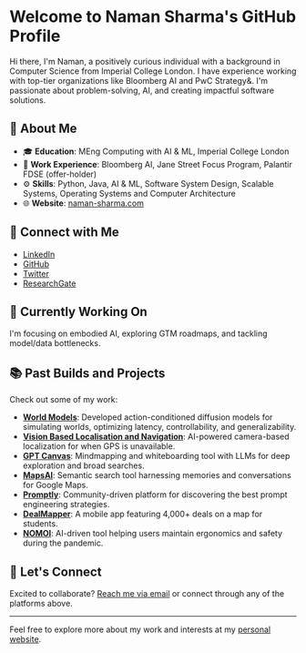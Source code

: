 # Welcome to Naman Sharma's GitHub Profile

Hi there, I'm Naman, a positively curious individual with a background in Computer Science from Imperial College London. I have experience working with top-tier organizations like Bloomberg AI and PwC Strategy&. I'm passionate about problem-solving, AI, and creating impactful software solutions.

## 🌟 About Me

- 🎓 **Education**: MEng Computing with AI & ML, Imperial College London
- 💼 **Work Experience**: Bloomberg AI, Jane Street Focus Program, Palantir FDSE (offer-holder)
- ⚙️ **Skills**: Python, Java, AI & ML, Software System Design, Scalable Systems, Operating Systems and Computer Architecture
- 🌐 **Website**: [naman-sharma.com](https://www.naman-sharma.com)

## 🔗 Connect with Me

- [LinkedIn](https://www.linkedin.com/in/namansharma5/)
- [GitHub](https://github.com/NamanSharma5/)
- [Twitter](https://twitter.com/Naman_Sharma5)
- [ResearchGate](https://www.researchgate.net/profile/Naman-Sharma-60/research)

## 🔭 Currently Working On
I'm focusing on embodied AI, exploring GTM roadmaps, and tackling model/data bottlenecks.

## 📚 Past Builds and Projects

Check out some of my work:

- **[World Models](https://x.com/Naman_Sharma5/status/1809711579639726378)**: Developed action-conditioned diffusion models for simulating worlds, optimizing latency, controllability, and generalizability.
- **[Vision Based Localisation and Navigation](https://www.linkedin.com/posts/namansharma5_no-gps-no-problem-vision-based-localization-activity-7188306145986416640-ze2P?utm_source=share&utm_medium=member_desktop)**: AI-powered camera-based localization for when GPS is unavailable.
- **[GPT Canvas](https://www.linkedin.com/posts/namansharma5_gpt-canvas-unlocking-new-modalities-to-interface-activity-7143302823496093696-vy-L?utm_source=share&utm_medium=member_desktop)**: Mindmapping and whiteboarding tool with LLMs for deep exploration and broad searches.
- **[MapsAI](https://www.linkedin.com/posts/namansharma5_searching-for-a-place-but-dont-remember-activity-7124899965968998400-TYFp?utm_source=share&utm_medium=member_desktop)**: Semantic search tool harnessing memories and conversations for Google Maps.
- **[Promptly](https://www.linkedin.com/posts/namansharma5_how-many-times-have-you-gone-back-and-forth-activity-7112115560288542720-oM7l?utm_source=share&utm_medium=member_desktop)**: Community-driven platform for discovering the best prompt engineering strategies.
- **[DealMapper](https://dealmapper.app/)**: A mobile app featuring 4,000+ deals on a map for students.
- **[NOMOI](https://nomoi.org.uk/)**: AI-driven tool helping users maintain ergonomics and safety during the pandemic.

## 🚀 Let's Connect
Excited to collaborate? [Reach me via email](mailto:naman.angrish@yahoo.co.uk) or connect through any of the platforms above.

---

Feel free to explore more about my work and interests at my [personal website](https://www.naman-sharma.com/).

